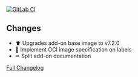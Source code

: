 [![GitLab CI][gitlabci-shield]][gitlabci]

## Changes

- ⬆ Upgrades add-on base image to v7.2.0
- 🔨 Implement OCI image specification on labels
- ✏ Split add-on documentation

[Full Changelog][changelog]

[changelog]: https://github.com/hassio-addons/addon-thelounge/compare/v0.9.1...v0.9.2
[gitlabci-shield]: https://gitlab.com/hassio-addons/addon-thelounge/badges/v0.9.2/pipeline.svg
[gitlabci]: https://gitlab.com/hassio-addons/addon-thelounge/pipelines
